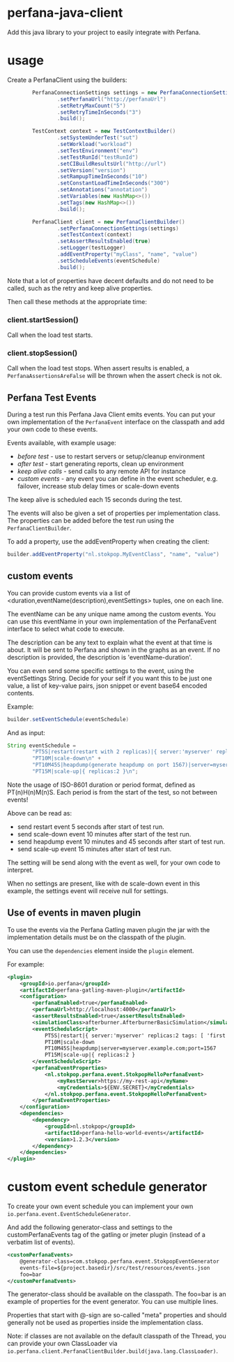 # perfana-java-client

Add this java library to your project to easily integrate with Perfana.

# usage

Create a PerfanaClient using the builders:

```java
        PerfanaConnectionSettings settings = new PerfanaConnectionSettingsBuilder()
                .setPerfanaUrl("http://perfanaUrl")
                .setRetryMaxCount("5")
                .setRetryTimeInSeconds("3")
                .build();

        TestContext context = new TestContextBuilder()
                .setSystemUnderTest("sut")
                .setWorkload("workload")
                .setTestEnvironment("env")
                .setTestRunId("testRunId")
                .setCIBuildResultsUrl("http://url")
                .setVersion("version")
                .setRampupTimeInSeconds("10")
                .setConstantLoadTimeInSeconds("300")
                .setAnnotations("annotation")
                .setVariables(new HashMap<>())
                .setTags(new HashMap<>())
                .build();

        PerfanaClient client = new PerfanaClientBuilder()
                .setPerfanaConnectionSettings(settings)
                .setTestContext(context)
                .setAssertResultsEnabled(true)
                .setLogger(testLogger)
                .addEventProperty("myClass", "name", "value")
                .setScheduleEvents(eventSchedule)
                .build();

```

Note that a lot of properties have decent defaults and do not need to be 
called, such as the retry and keep alive properties.

Then call these methods at the appropriate time:

### client.startSession()
Call when the load test starts. 

### client.stopSession()
Call when the load test stops. When assert results is enabled, 
a `PerfanaAssertionsAreFalse` will be thrown when the assert check 
is not ok.

## Perfana Test Events

During a test run this Perfana Java Client emits events. You can put
your own implementation of the `PerfanaEvent` interface on the classpath
and add your own code to these events.

Events available, with example usage:
* _before test_ - use to restart servers or setup/cleanup environment
* _after test_ - start generating reports, clean up environment
* _keep alive calls_ - send calls to any remote API for instance
* _custom events_ - any event you can define in the event scheduler, e.g. failover, increase stub delay times or scale-down events 

The keep alive is scheduled each 15 seconds during the test.

The events will also be given a set of properties per implementation class.
The properties can be added before the test run using the `PerfanaClientBuilder`.

To add a property, use the addEventProperty when creating the client:

```java
builder.addEventProperty("nl.stokpop.MyEventClass", "name", "value")
```
	
## custom events

You can provide custom events via a list of <duration,eventName(description),eventSettings> tuples, 
one on each line.

The eventName can be any unique name among the custom events. You can use this eventName
in your own implementation of the PerfanaEvent interface to select what code to execute.

The description can be any text to explain what the event at that time is about. It will
be sent to Perfana and shown in the graphs as an event. If no description is provided, the
description is 'eventName-duration'.

You can even send some specific settings to the event, using the eventSettings String.
Decide for your self if you want this to be just one value, a list of key-value pairs, 
json snippet or event base64 encoded contents.

Example:

```java
builder.setEventSchedule(eventSchedule)
```    
And as input:

```java
String eventSchedule =
        "PT5S|restart(restart with 2 replicas)|{ server:'myserver' replicas:2 tags: [ 'first', 'second' ] }\n" +
        "PT10M|scale-down\n" +
        "PT10M45S|heapdump(generate heapdump on port 1567)|server=myserver.example.com;port=1567\n" +
        "PT15M|scale-up|{ replicas:2 }\n";
```

Note the usage of ISO-8601 duration or period format, defined as PT(n)H(n)M(n)S.
Each period is from the start of the test, so not between events!

Above can be read as: 
* send restart event 5 seconds after start of test run. 
* send scale-down event 10 minutes after start of the test run.
* send heapdump event 10 minutes and 45 seconds after start of test run.
* send scale-up event 15 minutes after start of test run.

The setting will be send along with the event as well, for your own code to interpret.

When no settings are present, like with de scale-down event in this example, the settings
event will receive null for settings.

## Use of events in maven plugin

To use the events via the Perfana Gatling maven plugin the jar with the
implementation details must be on the classpath of the plugin.

You can use the `dependencies` element inside the `plugin` element.

For example:

```xml 
<plugin>
    <groupId>io.perfana</groupId>
    <artifactId>perfana-gatling-maven-plugin</artifactId>
    <configuration>
        <perfanaEnabled>true</perfanaEnabled>
        <perfanaUrl>http://localhost:4000</perfanaUrl>
        <assertResultsEnabled>true</assertResultsEnabled>
        <simulationClass>afterburner.AfterburnerBasicSimulation</simulationClass>
        <eventScheduleScript>
            PT5S|restart|{ server:'myserver' replicas:2 tags: [ 'first', 'second' ] }
            PT10M|scale-down
            PT10M45S|heapdump|server=myserver.example.com;port=1567
            PT15M|scale-up|{ replicas:2 }
        </eventScheduleScript>
        <perfanaEventProperties>
            <nl.stokpop.perfana.event.StokpopHelloPerfanaEvent>
                <myRestServer>https://my-rest-api</myName>
                <myCredentials>${ENV.SECRET}</myCredentials>
            </nl.stokpop.perfana.event.StokpopHelloPerfanaEvent>
        </perfanaEventProperties>
    </configuration>
    <dependencies>
        <dependency>
            <groupId>nl.stokpop</groupId>
            <artifactId>perfana-hello-world-events</artifactId>
            <version>1.2.3</version>
        </dependency>
    </dependencies>
</plugin>
```

# custom event schedule generator

To create your own event schedule you can implement your own
`io.perfana.event.EventScheduleGenerator`.

And add the following generator-class and settings to the customPerfanaEvents tag
of the gatling or jmeter plugin (instead of a verbatim list of events).

```xml
<customPerfanaEvents>
    @generator-class=com.stokpop.perfana.event.StokpopEventGenerator
    events-file=${project.basedir}/src/test/resources/events.json
    foo=bar
</customPerfanaEvents>
```

The generator-class should be available on the classpath.
The foo=bar is an example of properties for the event generator.
You can use multiple lines.

Properties that start with @-sign are so-called "meta" properties and
should generally not be used as properties inside the implementation class.   

Note: if classes are not available on the default classpath of the Thread, you can provide your
own ClassLoader via `io.perfana.client.PerfanaClientBuilder.build(java.lang.ClassLoader)`.
